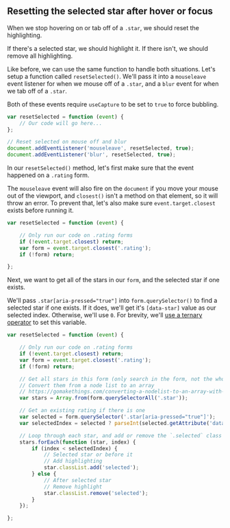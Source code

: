 ## Resetting the selected star after hover or focus

When we stop hovering on or tab off of a `.star`, we should reset the highlighting.

If there's a selected star, we should highlight it. If there isn't, we should remove all highlighting.

Like before, we can use the same function to handle both situations. Let's setup a function called `resetSelected()`. We'll pass it into a `mouseleave` event listener for when we mouse off of a `.star`, and a `blur` event for when we tab off of a `.star`.

Both of these events require `useCapture` to be set to `true` to force bubbling.

```js
var resetSelected = function (event) {
	// Our code will go here...
};

// Reset selected on mouse off and blur
document.addEventListener('mouseleave', resetSelected, true);
document.addEventListener('blur', resetSelected, true);
```

In our `resetSelected()` method, let's first make sure that the event happened on a `.rating` form.

The `mouseleave` event will also fire on the `document` if you move your mouse out of the viewport, and `closest()` isn't a method on that element, so it will throw an error. To prevent that, let's also make sure `event.target.closest` exists before running it.

```js
var resetSelected = function (event) {

	// Only run our code on .rating forms
	if (!event.target.closest) return;
	var form = event.target.closest('.rating');
	if (!form) return;

};
```

Next, we want to get all of the stars in our `form`, and the selected star if one exists.

We'll pass `.star[aria-pressed="true"]` into `form.querySelector()` to find a selected star if one exists. If it does, we'll get it's `[data-star]` value as our selected index. Otherwise, we'll use `0`. For brevity, we'll [use a ternary operator](/ternary-operators/) to set this variable.

```js
var resetSelected = function (event) {

	// Only run our code on .rating forms
	if (!event.target.closest) return;
	var form = event.target.closest('.rating');
	if (!form) return;

	// Get all stars in this form (only search in the form, not the whole document)
	// Convert them from a node list to an array
	// https://gomakethings.com/converting-a-nodelist-to-an-array-with-vanilla-javascript/
	var stars = Array.from(form.querySelectorAll('.star'));

	// Get an existing rating if there is one
	var selected = form.querySelector('.star[aria-pressed="true"]');
	var selectedIndex = selected ? parseInt(selected.getAttribute('data-star'), 10) : 0;

	// Loop through each star, and add or remove the `.selected` class to toggle highlighting
	stars.forEach(function (star, index) {
		if (index < selectedIndex) {
			// Selected star or before it
			// Add highlighting
			star.classList.add('selected');
		} else {
			// After selected star
			// Remove highlight
			star.classList.remove('selected');
		}
	});

};
```